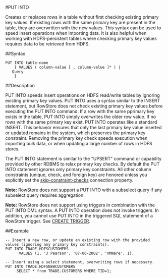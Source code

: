 #PUT INTO

Creates or replaces rows in a table without first checking existing primary key values. If existing rows with the same primary key are present in the table, they are overwritten with the new values. This syntax can be used to speed insert operations when importing data. It is also helpful when working with HDFS-persistent tables where checking primary key values requires data to be retrieved from HDFS.

##Syntax

``` pre
PUT INTO table-name
    { VALUES ( column-value [ , column-value ]* ) |
   Query
    }
```

<a id="reference_2A553C72CF7346D890FC904D8654E062__section_69794C56F9E840C991CE0B3A699D6013"></a>
##Description

PUT INTO speeds insert operations on HDFS read/write tables by ignoring existing primary key values. PUT INTO uses a syntax similar to the INSERT statement, but RowStore does not check existing primary key values before executing the PUT INTO command. If a row with the same pprimary key exists in the table, PUT INTO simply overwrites the older row value. If no rows with the same primary key exist, PUT INTO operates like a standard INSERT. This behavior ensures that only the last primary key value inserted or updated remains in the system, which preserves the primary key constraint. Removing the primary key check speeds execution when importing bulk data, or when updating a large number of rows in HDFS stores.

The PUT INTO statement is similar to the "UPSERT" command or capability provided by other RDBMS to relax primary key checks. By default the PUT INTO statement ignores only primary key constraints. All other column constraints (unique, check, and foreign key) are honored unless you explicitly set the <a href="../configuration/ConnectionAttributes.html#jdbc_connection_attributes__secskipconstraintchecks" class="xref noPageCitation">skip-constraint-checks</a> connection property.

<p class="note"><strong>Note:</strong> RowStore does not support a PUT INTO with a subselect query if any subselect query requires aggregation. </p> <p class="note"><strong>Note:</strong> RowStore does not support using triggers in combination with the PUT INTO DML syntax. A PUT INTO operation does not invoke triggers. In addition, you cannot use PUT INTO in the triggered SQL statement of a RowStore trigger. See <a href="ref-create-trigger.html#reference_85BF6CBEC8D447989DC8EDE24C9DBFA5" class="xref" title="A trigger defines a set of actions that are executed when a delete, insert, or update operation is performed on a table. For example, if you define a trigger for a delete on a particular table, the trigger&#39;s action occurs whenever someone deletes a row or rows from the table.">CREATE TRIGGER</a>.</p>

##Example

``` pre
-- Insert a new row, or update an existing row with the provided values (ignoring any primary key constraints).
PUT INTO TRADE.HDFSCUSTOMERS
      VALUES (1, 'J Pearson', '07-06-2002', 'VMWare', 1);

-- Insert using a select statement, overwriting rows if necessary.
PUT INTO TRADE.HDFSNEWCUSTOMERS
     SELECT * from TRADE.CUSTOMERS WHERE TID=1;
```


